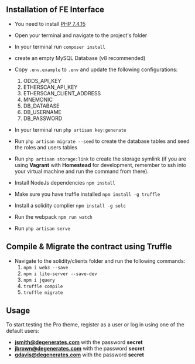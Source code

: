 ## Installation of FE Interface

- You need to install [PHP 7.4.15](https://www.php.net/)
- Open your terminal and navigate to the project's folder
- In your terminal run `composer install`
- create an empty MySQL Database (v8 recommended)
- Copy `.env.example` to `.env` and update the following configurations:
    1. ODDS_API_KEY
    2. ETHERSCAN_API_KEY
    3. ETHERSCAN_CLIENT_ADDRESS
    4. MNEMONIC
    5. DB_DATABASE
    6. DB_USERNAME
    7. DB_PASSWORD

- In your terminal run `php artisan key:generate`
- Run `php artisan migrate --seed` to create the database tables and seed the roles and users tables
- Run `php artisan storage:link` to create the storage symlink (if you are using **Vagrant** with **Homestead** for development, remember to ssh into your virtual machine and run the command from there).
- Install NodeJs dependencies `npm install`
- Make sure you have truffle installed `npm install -g truffle`
- Install a solidity complier `npm install -g solc`
- Run the webpack `npm run watch`
- Run `php artisan serve`


## Compile & Migrate the contract using Truffle
- Navigate to the solidity/clients folder and run the following commands:
    1. `npm i web3 --save`
    2. `npm i lite-server --save-dev`
    3. `npm i jquery`
    3. `truffle compile`
    4. `truffle migrate`

## Usage

To start testing the Pro theme, register as a user or log in using one of the default users: 

- **jsmith@degenerates.com** with the password **secret**
- **jbrown@degenerates.com** with the password **secret** 
- **gdavis@degenerates.com** with the password **secret** 
